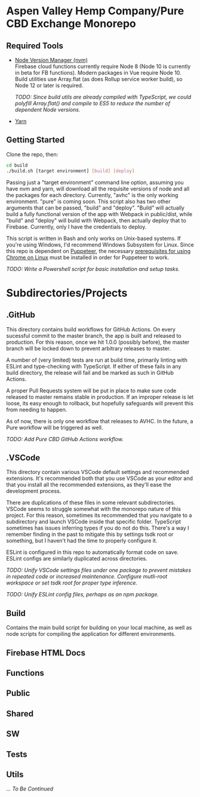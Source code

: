 # Aspen Valley Hemp Company/Pure CBD Exchange Monorepo

## Required Tools

- [Node Version Manager (nvm)](https://github.com/nvm-sh/nvm)  
  Firebase cloud functions currently require Node 8 (Node 10 is currently in beta for FB functions). Modern packages in Vue require Node 10. Build utilities use Array.flat (as does Rollup service worker build), so Node 12 or later is required.

  _TODO: Since build utils are already compiled with TypeScript, we could polyfill Array.flat() and compile to ES5 to reduce the number of dependent Node versions._

- [Yarn](https://yarnpkg.com/en/docs/install#alternatives-stable)

## Getting Started

Clone the repo, then:

```bash
cd build
./build.sh [target environment] [build] [deploy]
```

Passing just a "target environment" command line option, assuming you have nvm and yarn, will download all the requisite versions of node and all the packages for each directory. Currently, "avhc" is the only working environment. "pure" is coming soon. This script also has two other arguments that can be passed, "build" and "deploy". "Build" will actually build a fully functional version of the app with Webpack in public/dist, while "build" and "deploy" will build with Webpack, then actually deploy that to Firebase. Currently, only I have the credentials to deploy.

This script is written in Bash and only works on Unix-based systems. If you're using Windows, I'd recommend Windows Subsystem for Linux. Since this repo is dependent on [Puppeteer](https://github.com/puppeteer/puppeteer), the necessary [prerequisites for using Chrome on Linux](https://github.com/puppeteer/puppeteer/issues/3443) must be installed in order for Puppeteer to work.

_TODO: Write a Powershell script for basic installation and setup tasks._

# Subdirectories/Projects

## .GitHub
  This directory contains build workflows for GitHub Actions. On every sucessful commit to the master branch, the app is built and released to production. For this reason, once we hit 1.0.0 (possibly before), the master branch will be locked down to prevent arbitrary releases to master.

  A number of (very limited) tests are run at build time, primarily linting with ESLint and type-checking with TypeScript. If either of these fails in any build directory, the release will fail and be marked as such in GitHub Actions.

  A proper Pull Requests system will be put in place to make sure code released to master remains stable in production. If an improper release is let loose, its easy enough to rollback, but hopefully safeguards will prevent this from needing to happen.

  As of now, there is only one workflow that releases to AVHC. In the future, a Pure workflow will be triggered as well.

  _TODO: Add Pure CBD GitHub Actions workflow._
## .VSCode
  This directory contain various VSCode default settings and recommended extensions. It's recommended both that you use VSCode as your editor and that you install all the recommended extensions, as they'll ease the development process.

  There are duplications of these files in some relevant subdirectories. VSCode seems to struggle somewhat with the monorepo nature of this project. For this reason, sometimes its recommended that you navigate to a subdirectory and launch VSCode inside that specific folder. TypeScript sometimes has issues inferring types if you do not do this. There's a way I remember finding in the past to mitigate this by settings tsdk root or something, but I haven't had the time to properly configure it.

  ESLint is configured in this repo to automatically format code on save. ESLint configs are similarly duplicated across directories.

  _TODO: Unify VSCode settings files under one package to prevent mistakes in repeated code or increased maintenance. Configure mutli-root workspace or set tsdk root for proper type inference._

  _TODO: Unify ESLint config files, perhaps as an npm package._
## Build
  Contains the main build script for building on your local machine, as well as node scripts for compiling the application for different environments.
## Firebase HTML Docs
## Functions
## Public
## Shared
## SW
## Tests
## Utils


_... To Be Continued_
